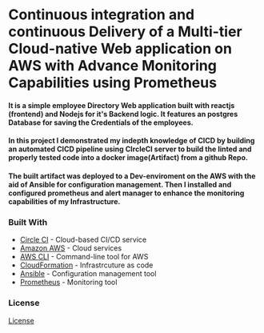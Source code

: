 
# Continuous integration and continuous Delivery of a Multi-tier Cloud-native Web application on AWS with Advance Monitoring Capabilities using Prometheus
#### It is a simple employee Directory Web application built with reactjs (frontend) and Nodejs for it's Backend logic. It features an postgres Database for saving the Credentials of the employees. 
#### In this project I demonstrated my indepth knowledge of CICD by building an automated CICD pipeline using CIrcleCI server to build the linted and properly tested code into a docker image(Artifact) from a github Repo.
#### The built artifact was deployed to a Dev-enviroment on the AWS with the aid of Ansible for configuration management. Then I installed and configured prometheus and alert manager to enhance the monitoring capabilities of my Infrastructure. 

### Built With

- [Circle CI](www.circleci.com) - Cloud-based CI/CD service
- [Amazon AWS](https://aws.amazon.com/) - Cloud services
- [AWS CLI](https://aws.amazon.com/cli/) - Command-line tool for AWS
- [CloudFormation](https://aws.amazon.com/cloudformation/) - Infrastrcuture as code
- [Ansible](https://www.ansible.com/) - Configuration management tool
- [Prometheus](https://prometheus.io/) - Monitoring tool

### License

[License](LICENSE.md)
